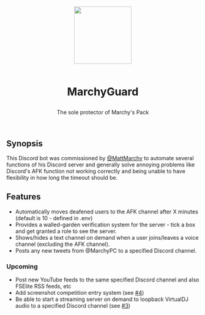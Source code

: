 <p align="center">
  <br/>
  <a href="https://twitch.tv/Maarchy"><img src="https://i.imgur.com/iwm5vRn.png" width="150px"></a>
  <br/>
  <br/>
  <h1 align="center">
    <p align="center">
      MarchyGuard
    </p>
  </h1>
  <p align="center">
    The sole protector of Marchy's Pack
  </p>
  <br/>
</p>

## Synopsis
This Discord bot was commissioned by [@MattMarchy](https://github.com/MattMarchy) to automate several functions of his Discord server and generally solve annoying problems like Discord's AFK function not working correctly and being unable to have flexibility in how long the timeout should be.

## Features
* Automatically moves deafened users to the AFK channel after X minutes (default is 10 - defined in .env)
* Provides a walled-garden verification system for the server - tick a box and get granted a role to see the server.
* Shows/hides a text channel on demand when a user joins/leaves a voice channel (excluding the AFK channel).
* Posts any new tweets from @MarchyPC to a specified Discord channel.

### Upcoming
* Post new YouTube feeds to the same specified Discord channel and also FSElite RSS feeds, etc
* Add screenshot competition entry system (see [#4](https://github.com/Keanu73/MarchyGuard/issues/4))
* Be able to start a streaming server on demand to loopback VirtualDJ audio to a specified Discord channel (see [#3](https://github.com/Keanu73/MarchyGuard/issues/3))
